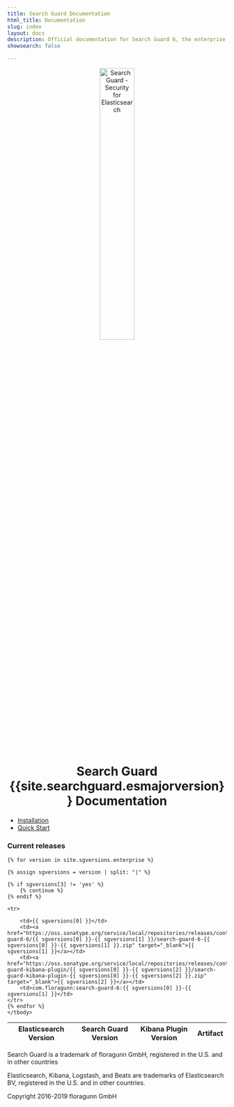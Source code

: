 ```yaml
---
title: Search Guard Documentation
html_title: Documentation
slug: index
layout: docs
description: Official documentation for Search Guard 6, the enterprise security suite for Elasticsearch.
showsearch: false

---
```

<!---
Copryight 2016-2017 floragunn GmbH
-->


<p align="center">
<img src="search-guard-frontmatter.png" alt="Search Guard - Security for Elasticsearch" style="width: 40%" />
</p>


<h1 align="center">Search Guard {{site.searchguard.esmajorversion}} Documentation</h1>

* [Installation](search-guard-versions)
* [Quick Start](demo-installer)

<h3>Current releases</h3>
<table>
    <thead>
    <tr>
        <th>Elasticsearch Version</th>
        <th>Search Guard Version</th>
        <th>Kibana Plugin Version</th>
        <th>Artifact</th>
    </tr>
    </thead>
    <tbody>

    {% for version in site.sgversions.enterprise %}

    {% assign sgversions = version | split: "|" %}

    {% if sgversions[3] != 'yes' %}
        {% continue %}
    {% endif %}

    <tr>
                                            
        <td>{{ sgversions[0] }}</td>
        <td><a href="https://oss.sonatype.org/service/local/repositories/releases/content/com/floragunn/search-guard-6/{{ sgversions[0] }}-{{ sgversions[1] }}/search-guard-6-{{ sgversions[0] }}-{{ sgversions[1] }}.zip" target="_blank">{{ sgversions[1] }}</a></td>
        <td><a href="https://oss.sonatype.org/service/local/repositories/releases/content/com/floragunn/search-guard-kibana-plugin/{{ sgversions[0] }}-{{ sgversions[2] }}/search-guard-kibana-plugin-{{ sgversions[0] }}-{{ sgversions[2] }}.zip" target="_blank">{{ sgversions[2] }}</a></td>
        <td>com.floragunn:search-guard-6:{{ sgversions[0] }}-{{ sgversions[1] }}</td>
    </tr>
    {% endfor %}
    </tbody>
</table>


Search Guard is a trademark of floragunn GmbH, registered in the U.S. and in other countries

Elasticsearch, Kibana, Logstash, and Beats are trademarks of Elasticsearch BV, registered in the U.S. and in other countries.

Copyright 2016-2019 floragunn GmbH



